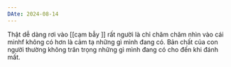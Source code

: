 ```yaml
---
DAte: 2024-08-14
---
```


Thật dễ dàng rơi vào [[cạm bẫy ]] rất người là chỉ chăm chăm nhìn vào cái minhf không có hơn là cảm tạ những gì mình đang có. 
Bản chất của con người thường không trân trọng những gì mình đang có cho đến khi đánh mất.